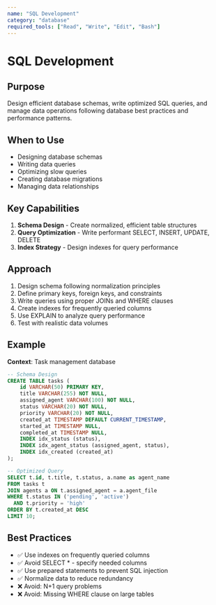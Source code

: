 ```yaml
---
name: "SQL Development"
category: "database"
required_tools: ["Read", "Write", "Edit", "Bash"]
---
```


# SQL Development

## Purpose
Design efficient database schemas, write optimized SQL queries, and manage data operations following database best practices and performance patterns.

## When to Use
- Designing database schemas
- Writing data queries
- Optimizing slow queries
- Creating database migrations
- Managing data relationships

## Key Capabilities
1. **Schema Design** - Create normalized, efficient table structures
2. **Query Optimization** - Write performant SELECT, INSERT, UPDATE, DELETE
3. **Index Strategy** - Design indexes for query performance

## Approach
1. Design schema following normalization principles
2. Define primary keys, foreign keys, and constraints
3. Write queries using proper JOINs and WHERE clauses
4. Create indexes for frequently queried columns
5. Use EXPLAIN to analyze query performance
6. Test with realistic data volumes

## Example
**Context**: Task management database
````sql
-- Schema Design
CREATE TABLE tasks (
    id VARCHAR(50) PRIMARY KEY,
    title VARCHAR(255) NOT NULL,
    assigned_agent VARCHAR(100) NOT NULL,
    status VARCHAR(20) NOT NULL,
    priority VARCHAR(20) NOT NULL,
    created_at TIMESTAMP DEFAULT CURRENT_TIMESTAMP,
    started_at TIMESTAMP NULL,
    completed_at TIMESTAMP NULL,
    INDEX idx_status (status),
    INDEX idx_agent_status (assigned_agent, status),
    INDEX idx_created (created_at)
);

-- Optimized Query
SELECT t.id, t.title, t.status, a.name as agent_name
FROM tasks t
JOIN agents a ON t.assigned_agent = a.agent_file
WHERE t.status IN ('pending', 'active')
  AND t.priority = 'high'
ORDER BY t.created_at DESC
LIMIT 10;
````

## Best Practices
- ✅ Use indexes on frequently queried columns
- ✅ Avoid SELECT * - specify needed columns
- ✅ Use prepared statements to prevent SQL injection
- ✅ Normalize data to reduce redundancy
- ❌ Avoid: N+1 query problems
- ❌ Avoid: Missing WHERE clause on large tables

